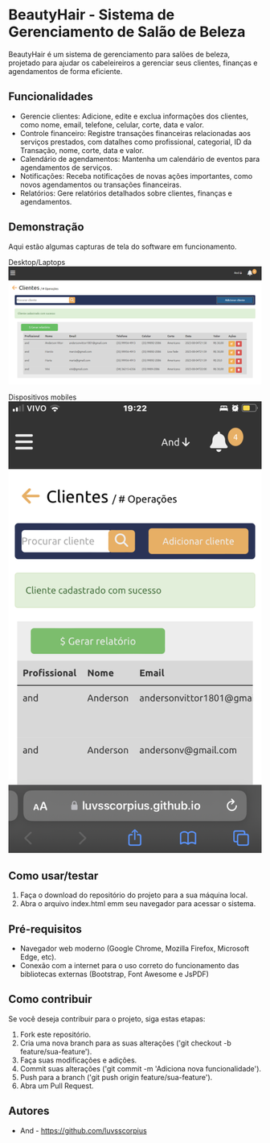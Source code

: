 # BeautyHair - Sistema de Gerenciamento de Salão de Beleza

BeautyHair é um sistema de gerenciamento para salões de beleza, projetado para ajudar os cabeleireiros a gerenciar seus clientes, finanças e agendamentos de forma eficiente.

## Funcionalidades

- Gerencie clientes: Adicione, edite e exclua informações dos clientes, como nome, email, telefone, celular, corte, data e valor.
- Controle financeiro: Registre transações financeiras relacionadas aos serviços prestados, com datalhes como profissional, categorial, ID da Transação, nome, corte, data e valor.
- Calendário de agendamentos: Mantenha um calendário de eventos para agendamentos de serviços.
- Notificações: Receba notificações de novas ações importantes, como novos agendamentos ou transações financeiras.
- Relatórios: Gere relatórios detalhados sobre clientes, finanças e agendamentos.

## Demonstração

Aqui estão algumas capturas de tela do software em funcionamento.

Desktop/Laptops
![Desktop/Laptops](Screenshot2023-08-04190037.png)

Dispositivos mobiles
![Dispositivos mobiles](IMG_8165.PNG)

## Como usar/testar

1. Faça o download do repositório do projeto para a sua máquina local.
2. Abra o arquivo index.html emm seu navegador para acessar o sistema.

## Pré-requisitos

- Navegador web moderno (Google Chrome, Mozilla Firefox, Microsoft Edge, etc).
- Conexão com a internet para o uso correto do funcionamento das bibliotecas externas (Bootstrap, Font Awesome e JsPDF)

## Como contribuir

Se você deseja contribuir para o projeto, siga estas etapas:

1. Fork este repositório.
2. Cria uma nova branch para as suas alterações ('git checkout -b feature/sua-feature').
3. Faça suas modificações e adições.
4. Commit suas alterações ('git commit -m 'Adiciona nova funcionalidade').
5. Push para a branch ('git push origin feature/sua-feature').
6. Abra um Pull Request.

## Autores

- And - https://github.com/luvsscorpius